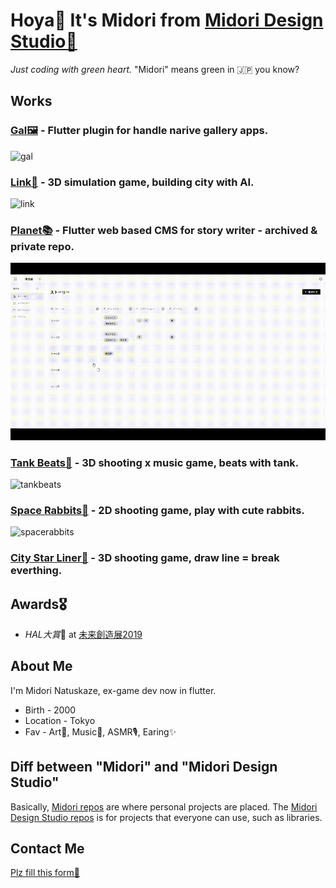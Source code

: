 # Hoya👋 It's Midori from [Midori Design Studio💚](https://github.com/Midori-Design-Studio)

_Just coding with green heart._ "Midori" means green in 🇯🇵 you know?

## Works

### [Gal🖼](https://github.com/Midori-Design-Studio/gal) - Flutter plugin for handle narive gallery apps.

 <img src="https://github.com/Midori-Design-Studio/gal/raw/main/example/assets/example.gif" alt="gal" height="300"/>
 
### [Link🏢](https://github.com/natsuk4ze/link) - 3D simulation game, building city with AI.

 <img src="https://github.com/natsuk4ze/link/blob/master/readme_assets/example.gif" alt="link" width="600"/>
 
### [Planet📚](https://planet-1424d.web.app) -  Flutter web based CMS for story writer - archived & private repo.

 <img src="assets/planet.gif" alt="planet" width="600"/>

### [Tank Beats🎵](https://github.com/natsuk4ze/tank-beats) - 3D shooting x music game, beats with tank.

 <img src="https://github.com/natsuk4ze/tank-beats/blob/master/readme-assets/example.gif" alt="tankbeats" width="600"/>

### [Space Rabbits🐰](https://github.com/natsuk4ze/space-rabbits) - 2D shooting game, play with cute rabbits.

 <img src="https://github.com/natsuk4ze/space-rabbits/blob/master/readme-assets/showcase.gif" alt="spacerabbits" width="600"/>
 
### [City Star Liner🌌](https://github.com/natsuk4ze/city-star-liner) - 3D shooting game, draw line = break everthing.

## Awards🎖

* *HAL大賞*🏅 at [未来創造展2019](https://www.hal.ac.jp/tokyo/campuslife/ms2019)

## About Me

I'm Midori Natuskaze, ex-game dev now in flutter.

* Birth - 2000
* Location - Tokyo
* Fav - Art🎨, Music🎵, ASMR🎙, Earing✨

## Diff between "Midori" and "Midori Design Studio"

Basically, [Midori repos](https://github.com/natsuk4ze?tab=repositories) are where personal projects are placed.
The [Midori Design Studio repos](https://github.com/orgs/Midori-Design-Studio/repositories) is for projects that everyone can use, such as libraries.

## Contact Me

[Plz fill this form📮](https://midoridesign.studio.site/#contact)




